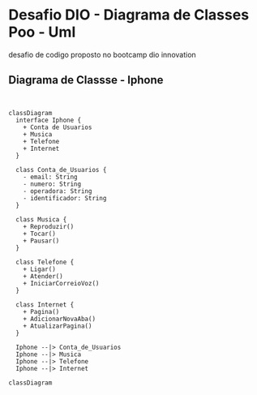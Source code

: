 # Desafio DIO - Diagrama de Classes Poo - Uml
desafio de codigo proposto no bootcamp dio innovation

## Diagrama de Classse - Iphone

```mermaid


classDiagram
  interface Iphone {
    + Conta de Usuarios
    + Musica
    + Telefone
    + Internet
  }

  class Conta_de_Usuarios {
    - email: String
    - numero: String
    - operadora: String
    - identificador: String
  }

  class Musica {
    + Reproduzir()
    + Tocar()
    + Pausar()
  }

  class Telefone {
    + Ligar()
    + Atender()
    + IniciarCorreioVoz()
  }

  class Internet {
    + Pagina()
    + AdicionarNovaAba()
    + AtualizarPagina()
  }

  Iphone --|> Conta_de_Usuarios
  Iphone --|> Musica
  Iphone --|> Telefone
  Iphone --|> Internet

classDiagram


```
